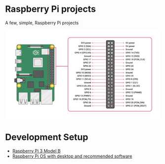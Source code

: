 # Raspberry Pi projects
A few, simple, Raspberry Pi projects
<p align="center">
  <img src="GPIO-Pinout-Diagram.png" width=800/>
</p>

# Development Setup
+ [Raspberry Pi 3 Model B](https://www.raspberrypi.org/products/raspberry-pi-3-model-b/?resellerType=home)
+ [Raspberry Pi OS with desktop and recommended software](https://downloads.raspberrypi.org/raspios_full_armhf/images/raspios_full_armhf-2020-12-04/2020-12-02-raspios-buster-armhf-full.zip)
